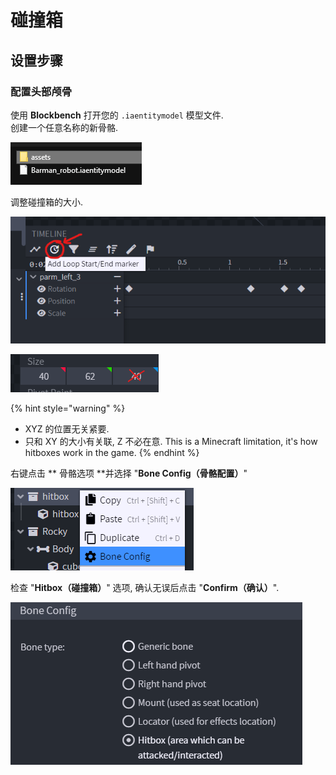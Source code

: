 # 碰撞箱

## 设置步骤

### 配置头部颅骨

使用 **Blockbench** 打开您的 `.iaentitymodel` 模型文件.\
创建一个任意名称的新骨骼.

![](<../../../../.gitbook/assets/image (86).png>)

调整碰撞箱的大小.



![](<../../../../.gitbook/assets/image (90).png>)

![](<../../../../.gitbook/assets/image (52) (1).png>)

{% hint style="warning" %}
* XYZ 的位置无关紧要.
* 只和 XY 的大小有关联, Z 不必在意. This is a Minecraft limitation, it's how hitboxes work in the game.
{% endhint %}

右键点击 ** 骨骼选项 **并选择 "**Bone Config（骨骼配置）**"

![](<../../../../.gitbook/assets/image (62) (1) (1).png>)

检查 "**Hitbox（碰撞箱）**" 选项, 确认无误后点击 "**Confirm（确认）**".

![](<../../../../.gitbook/assets/image (49) (1).png>)

